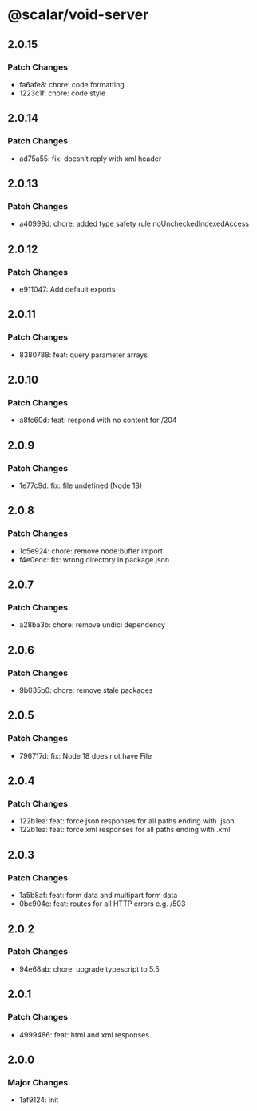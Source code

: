 # @scalar/void-server

## 2.0.15

### Patch Changes

- fa6afe8: chore: code formatting
- 1223c1f: chore: code style

## 2.0.14

### Patch Changes

- ad75a55: fix: doesn’t reply with xml header

## 2.0.13

### Patch Changes

- a40999d: chore: added type safety rule noUncheckedIndexedAccess

## 2.0.12

### Patch Changes

- e911047: Add default exports

## 2.0.11

### Patch Changes

- 8380788: feat: query parameter arrays

## 2.0.10

### Patch Changes

- a8fc60d: feat: respond with no content for /204

## 2.0.9

### Patch Changes

- 1e77c9d: fix: file undefined (Node 18)

## 2.0.8

### Patch Changes

- 1c5e924: chore: remove node:buffer import
- f4e0edc: fix: wrong directory in package.json

## 2.0.7

### Patch Changes

- a28ba3b: chore: remove undici dependency

## 2.0.6

### Patch Changes

- 9b035b0: chore: remove stale packages

## 2.0.5

### Patch Changes

- 796717d: fix: Node 18 does not have File

## 2.0.4

### Patch Changes

- 122b1ea: feat: force json responses for all paths ending with .json
- 122b1ea: feat: force xml responses for all paths ending with .xml

## 2.0.3

### Patch Changes

- 1a5b8af: feat: form data and multipart form data
- 0bc904e: feat: routes for all HTTP errors e.g. /503

## 2.0.2

### Patch Changes

- 94e68ab: chore: upgrade typescript to 5.5

## 2.0.1

### Patch Changes

- 4999486: feat: html and xml responses

## 2.0.0

### Major Changes

- 1af9124: init
